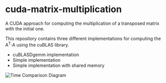 # cuda-matrix-multiplication
A CUDA approach for computing the multiplication of a transposed matrix with the initial one.

This repository contains three different implementations for computing the <span>A<sup>T</sup>&sdot;A</span> using the cuBLAS library.
* cuBLASDgemm implementation
* Simple implementation
* Simple implementation with shared memory

<p align="left">
  <img src="https://user-images.githubusercontent.com/37264702/135065847-52110fc5-e45d-4c35-a8e2-4e2c80f95a7a.png" title="Time Comparison Diagram">
</p>
